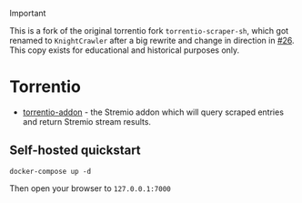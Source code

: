 > [!IMPORTANT]  
> This is a fork of the original torrentio fork `torrentio-scraper-sh`, which got renamed to `KnightCrawler` after a big rewrite and change in direction in [#26](https://github.com/Gabisonfire/torrentio-scraper-sh/pull/26). This copy exists for educational and historical purposes only.

# Torrentio

- [torrentio-addon](addon) - the Stremio addon which will query scraped entries and return Stremio stream results.

## Self-hosted quickstart
```
docker-compose up -d
```
Then open your browser to `127.0.0.1:7000`
